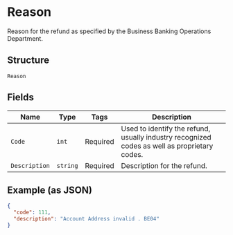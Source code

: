 
# Reason

Reason for the refund as specified by the Business Banking Operations Department.

## Structure

`Reason`

## Fields

| Name | Type | Tags | Description |
|  --- | --- | --- | --- |
| `Code` | `int` | Required | Used to identify the refund, usually industry recognized codes as well as proprietary codes. |
| `Description` | `string` | Required | Description for the refund. |

## Example (as JSON)

```json
{
  "code": 111,
  "description": "Account Address invalid . BE04"
}
```

